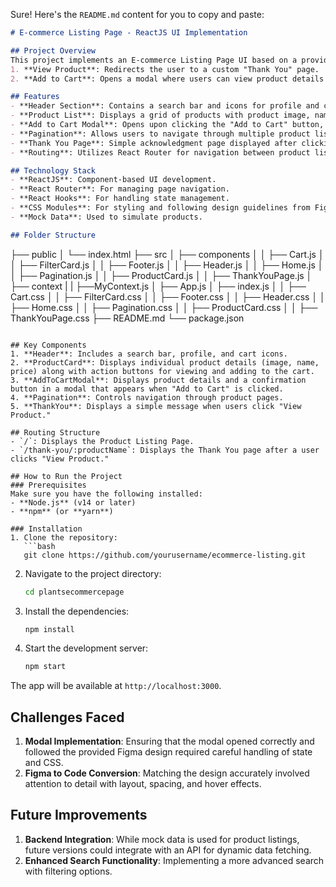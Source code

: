 Sure! Here's the `README.md` content for you to copy and paste:

```markdown
# E-commerce Listing Page - ReactJS UI Implementation

## Project Overview
This project implements an E-commerce Listing Page UI based on a provided Figma design. The page displays a grid/list of products, and users can interact with each product through two main actions:
1. **View Product**: Redirects the user to a custom "Thank You" page.
2. **Add to Cart**: Opens a modal where users can view product details and confirm adding the product to their cart.

## Features
- **Header Section**: Contains a search bar and icons for profile and cart.
- **Product List**: Displays a grid of products with product image, name, price, and buttons for viewing and adding to cart.
- **Add to Cart Modal**: Opens upon clicking the "Add to Cart" button, displaying product details and a confirmation button.
- **Pagination**: Allows users to navigate through multiple product listings (functional with mock data).
- **Thank You Page**: Simple acknowledgment page displayed after clicking "View Product".
- **Routing**: Utilizes React Router for navigation between product listing and Thank You pages.

## Technology Stack
- **ReactJS**: Component-based UI development.
- **React Router**: For managing page navigation.
- **React Hooks**: For handling state management.
- **CSS Modules**: For styling and following design guidelines from Figma.
- **Mock Data**: Used to simulate products.

## Folder Structure
```
├── public
│   └── index.html
├── src
│   ├── components
│   │   ├── Cart.js
│   │   ├── FilterCard.js
│   │   ├── Footer.js
│   │   ├── Header.js
│   │   ├── Home.js
│   │   ├── Pagination.js
│   │   ├── ProductCard.js
│   │   ├── ThankYouPage.js
│   ├── context
|   |   ├──MyContext.js
│   ├── App.js
│   ├── index.js
│   │   ├── Cart.css
│   │   ├── FilterCard.css
│   │   ├── Footer.css
│   │   ├── Header.css
│   │   ├── Home.css
│   │   ├── Pagination.css
│   │   ├── ProductCard.css
│   │   ├── ThankYouPage.css
├── README.md
└── package.json
```

## Key Components
1. **Header**: Includes a search bar, profile, and cart icons.
2. **ProductCard**: Displays individual product details (image, name, price) along with action buttons for viewing and adding to the cart.
3. **AddToCartModal**: Displays product details and a confirmation button in a modal that appears when "Add to Cart" is clicked.
4. **Pagination**: Controls navigation through product pages.
5. **ThankYou**: Displays a simple message when users click "View Product."

## Routing Structure
- `/`: Displays the Product Listing Page.
- `/thank-you/:productName`: Displays the Thank You page after a user clicks "View Product."

## How to Run the Project
### Prerequisites
Make sure you have the following installed:
- **Node.js** (v14 or later)
- **npm** (or **yarn**)

### Installation
1. Clone the repository:
   ```bash
   git clone https://github.com/yourusername/ecommerce-listing.git
   ```
2. Navigate to the project directory:
   ```bash
   cd plantsecommercepage
   ```
3. Install the dependencies:
   ```bash
   npm install
   ```
4. Start the development server:
   ```bash
   npm start
   ```

The app will be available at `http://localhost:3000`.

## Challenges Faced
1. **Modal Implementation**: Ensuring that the modal opened correctly and followed the provided Figma design required careful handling of state and CSS.
2. **Figma to Code Conversion**: Matching the design accurately involved attention to detail with layout, spacing, and hover effects.

## Future Improvements
1. **Backend Integration**: While mock data is used for product listings, future versions could integrate with an API for dynamic data fetching.
2. **Enhanced Search Functionality**: Implementing a more advanced search with filtering options.


